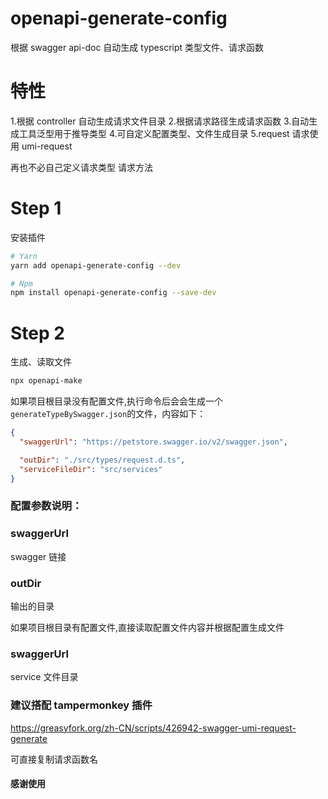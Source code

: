 # openapi-generate-config

根据 swagger api-doc 自动生成 typescript 类型文件、请求函数

# 特性

1.根据 controller 自动生成请求文件目录 
2.根据请求路径生成请求函数
3.自动生成工具泛型用于推导类型
4.可自定义配置类型、文件生成目录
5.request 请求使用 umi-request

再也不必自己定义请求类型 请求方法

# Step 1

安装插件

```bash
# Yarn
yarn add openapi-generate-config --dev

# Npm
npm install openapi-generate-config --save-dev
```

# Step 2

生成、读取文件

```bash
npx openapi-make

```

如果项目根目录没有配置文件,执行命令后会会生成一个`generateTypeBySwagger.json`的文件，内容如下：

```json
{
  "swaggerUrl": "https://petstore.swagger.io/v2/swagger.json",

  "outDir": "./src/types/request.d.ts",
  "serviceFileDir": "src/services"
}
```

### 配置参数说明：

### swaggerUrl

swagger 链接

### outDir

输出的目录

如果项目根目录有配置文件,直接读取配置文件内容并根据配置生成文件

### swaggerUrl

service 文件目录

### 建议搭配 tampermonkey 插件

https://greasyfork.org/zh-CN/scripts/426942-swagger-umi-request-generate

可直接复制请求函数名

#### 感谢使用
